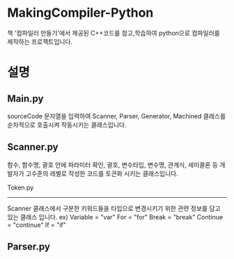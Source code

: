 # MakingCompiler-Python

책 '컴파일러 만들기'에서 제공된 C++코드를 참고,학습하여 python으로 컴파일러를 제작하는 프로젝트입니다.

# 설명

Main.py
-------
sourceCode 문자열을 입력하여 Scanner, Parser, Generator, Machined 클래스를 순차적으로 호출시켜 작동시키는 클래스입니다.

Scanner.py
----------
함수, 함수명, 괄호 안에 파라미터 확인, 괄호, 변수타입, 변수명, 관계식, 세미콜론 등 개발자가 고수준의 레별로 작성한 코드를 토큰화 시키는 클래스입니다.

Token.py
________
Scanner 클래스에서 구분한 키워드들을 타입으로 변경시키기 위한 관련 정보를 담고 있는 클래스 입니다.
ex) Variable = "var"
    For = "for"
    Break = "break" 
    Continue = "continue"
    If = "if"

Parser.py
---------

